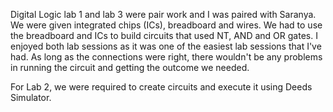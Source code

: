 Digital Logic lab 1 and lab 3 were pair work and I was paired with Saranya. We were given integrated chips (ICs), breadboard and wires. We had to use the breadboard and ICs to build circuits that used NT, AND and OR gates. I enjoyed both lab sessions as it was one of the easiest lab sessions that I've had. As long as the connections were right, there wouldn't be any problems in running the circuit and getting the outcome we needed.

For Lab 2, we were required to create circuits and execute it using Deeds Simulator.
